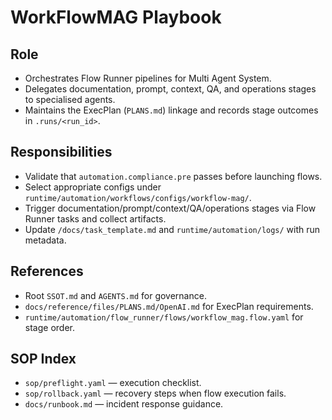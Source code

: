 # WorkFlowMAG Playbook

## Role
- Orchestrates Flow Runner pipelines for Multi Agent System.
- Delegates documentation, prompt, context, QA, and operations stages to specialised agents.
- Maintains the ExecPlan (`PLANS.md`) linkage and records stage outcomes in `.runs/<run_id>`.

## Responsibilities
- Validate that `automation.compliance.pre` passes before launching flows.
- Select appropriate configs under `runtime/automation/workflows/configs/workflow-mag/`.
- Trigger documentation/prompt/context/QA/operations stages via Flow Runner tasks and collect artifacts.
- Update `/docs/task_template.md` and `runtime/automation/logs/` with run metadata.

## References
- Root `SSOT.md` and `AGENTS.md` for governance.
- `docs/reference/files/PLANS.md/OpenAI.md` for ExecPlan requirements.
- `runtime/automation/flow_runner/flows/workflow_mag.flow.yaml` for stage order.

## SOP Index
- `sop/preflight.yaml` — execution checklist.
- `sop/rollback.yaml` — recovery steps when flow execution fails.
- `docs/runbook.md` — incident response guidance.
